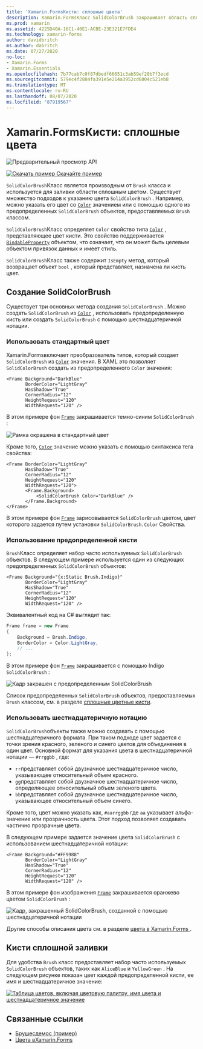 ```yaml
---
title: 'Xamarin.FormsКисти: сплошные цвета'
description: Xamarin.FormsКласс SolidColorBrush закрашивает область сплошным цветом.
ms.prod: xamarin
ms.assetid: 4225D40A-16C1-40E1-ACBE-23E321E7FDE4
ms.technology: xamarin-forms
author: davidbritch
ms.author: dabritch
ms.date: 07/27/2020
no-loc:
- Xamarin.Forms
- Xamarin.Essentials
ms.openlocfilehash: 7b77cab7c0f87dbedf66651c3ab59ef20b7f3ecd
ms.sourcegitcommit: 579ec4f2884fa391e5e214a3952cd6004c521eb8
ms.translationtype: MT
ms.contentlocale: ru-RU
ms.lasthandoff: 08/07/2020
ms.locfileid: "87919567"
---
```

# <a name="no-locxamarinforms-brushes-solid-colors"></a>Xamarin.FormsКисти: сплошные цвета

![Предварительный просмотр API](~/media/shared/preview.png "Этот API-интерфейс сейчас доступен в предварительной версии.")

[![Скачать пример](~/media/shared/download.png) Скачайте пример](https://github.com/xamarin/xamarin-forms-samples/tree/master/UserInterface/BrushDemos)

`SolidColorBrush`Класс является производным от `Brush` класса и используется для заливки области сплошным цветом. Существует множество подходов к указанию цвета `SolidColorBrush` . Например, можно указать его цвет со [`Color`](xref:Xamarin.Forms.Color) значением или с помощью одного из предопределенных `SolidColorBrush` объектов, предоставляемых `Brush` классом.

`SolidColorBrush`Класс определяет `Color` свойство типа [`Color`](xref:Xamarin.Forms.Color) , представляющее цвет кисти. Это свойство поддерживается [`BindableProperty`](xref:Xamarin.Forms.BindableProperty) объектом, что означает, что он может быть целевым объектом привязок данных и имеет стиль.

`SolidColorBrush`Класс также содержит `IsEmpty` метод, который возвращает объект `bool` , который представляет, назначена ли кисть цвет.

## <a name="create-a-solidcolorbrush"></a>Создание SolidColorBrush

Существует три основных метода создания `SolidColorBrush` . Можно создать `SolidColorBrush` из [`Color`](xref:Xamarin.Forms.Color) , использовать предопределенную кисть или создать `SolidColorBrush` с помощью шестнадцатеричной нотации.

### <a name="use-a-predefined-color"></a>Использовать стандартный цвет

Xamarin.Formsвключает преобразователь типов, который создает `SolidColorBrush` из [`Color`](xref:Xamarin.Forms.Color) значения. В XAML это позволяет `SolidColorBrush` создать из предопределенного `Color` значения:

```xaml
<Frame Background="DarkBlue"
       BorderColor="LightGray"
       HasShadow="True"
       CornerRadius="12"
       HeightRequest="120"
       WidthRequest="120" />
```

В этом примере фон [`Frame`](xref:Xamarin.Forms.Frame) закрашивается темно-синим `SolidColorBrush` :

![Рамка окрашена в стандартный цвет](solidcolor-images/predefined-color.png)

Кроме того, [`Color`](xref:Xamarin.Forms.Color) значение можно указать с помощью синтаксиса тега свойства:

```xaml
<Frame BorderColor="LightGray"
       HasShadow="True"
       CornerRadius="12"
       HeightRequest="120"
       WidthRequest="120">
       <Frame.Background>
           <SolidColorBrush Color="DarkBlue" />
       </Frame.Background>
</Frame>
```

В этом примере фон [`Frame`](xref:Xamarin.Forms.Frame) зарисовывается `SolidColorBrush` цветом, цвет которого задается путем установки `SolidColorBrush.Color` Свойства.

### <a name="use-a-predefined-brush"></a>Использование предопределенной кисти

`Brush`Класс определяет набор часто используемых `SolidColorBrush` объектов. В следующем примере используется один из следующих предопределенных `SolidColorBrush` объектов:

```xaml
<Frame Background="{x:Static Brush.Indigo}"
       BorderColor="LightGray"
       HasShadow="True"
       CornerRadius="12"
       HeightRequest="120"
       WidthRequest="120" />       
```

Эквивалентный код на C# выглядит так:

```csharp
Frame frame = new Frame
{
    Background = Brush.Indigo,
    BorderColor = Color.LightGray,
    // ...
};
```

В этом примере фон [`Frame`](xref:Xamarin.Forms.Frame) закрашивается с помощью Indigo `SolidColorBrush` :

![Кадр закрашен с предопределенным SolidColorBrush](solidcolor-images/predefined-brush.png)

Список предопределенных `SolidColorBrush` объектов, предоставляемых `Brush` классом, см. в разделе [сплошные цветные кисти](#solid-color-brushes).

### <a name="use-hexadecimal-notation"></a>Использовать шестнадцатеричную нотацию

`SolidColorBrush`объекты также можно создавать с помощью шестнадцатеричного формата. При таком подходе цвет задается с точки зрения красного, зеленого и синего цветов для объединения в один цвет. Основной формат для указания цвета в шестнадцатеричной нотации — `#rrggbb` , где:

- `rr`представляет собой двузначное шестнадцатеричное число, указывающее относительный объем красного.
- `gg`представляет собой двузначное шестнадцатеричное число, определяющее относительный объем зеленого цвета.
- `bb`представляет собой двузначное шестнадцатеричное число, указывающее относительный объем синего.

Кроме того, цвет можно указать как, `#aarrggbb` где `aa` указывает альфа-значение или прозрачность цвета. Этот подход позволяет создавать частично прозрачные цвета.

В следующем примере задается значение цвета `SolidColorBrush` с использованием шестнадцатеричной нотации:

```xaml
<Frame Background="#FF9988"
       BorderColor="LightGray"
       HasShadow="True"
       CornerRadius="12"
       HeightRequest="120"
       WidthRequest="120" />
```

В этом примере фон изображения [`Frame`](xref:Xamarin.Forms.Frame) закрашивается оранжево цветом `SolidColorBrush` :

![Кадр, закрашенный SolidColorBrush, созданной с помощью шестнадцатеричной нотации](solidcolor-images/hex.png)

Другие способы описания цвета см. в разделе [цвета в Xamarin.Forms ](~/xamarin-forms/user-interface/colors.md).

## <a name="solid-color-brushes"></a>Кисти сплошной заливки

Для удобства `Brush` класс предоставляет набор часто используемых `SolidColorBrush` объектов, таких как `AliceBlue` и `YellowGreen` . На следующем рисунке показан цвет каждой предопределенной кисти, ее имя и шестнадцатеричное значение:

[![Таблица цветов, включая цветовую палитру, имя цвета и шестнадцатеричное значение](solidcolor-images/solidcolorbrushes.png)](solidcolor-images/solidcolorbrushes-large.png#lightbox)

## <a name="related-links"></a>Связанные ссылки

- [Брушесдемос (пример)](https://github.com/xamarin/xamarin-forms-samples/tree/master/UserInterface/BrushDemos)
- [Цвета вXamarin.Forms](~/xamarin-forms/user-interface/colors.md)
